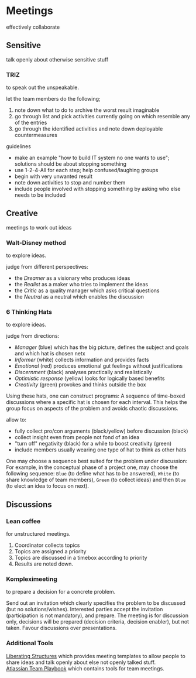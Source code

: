 # Meetings

effectively collaborate

## Sensitive

talk openly about otherwise sensitive stuff

### TRIZ

to speak out the unspeakable.

let the team members do the following;

1. note down what to do to archive the worst result imaginable
2. go through list and pick activities currently going on which resemble any of the entries
3. go through the identified activities and note down deployable countermeasures

guidelines

- make an example "how to build IT system no one wants to use"; solutions should be about stopping something
- use 1-2-4-All for each step; help confused/laughing groups
- begin with very unwanted result
- note down activities to stop and number them
- include people involved with stopping something by asking who else needs to be included

## Creative

meetings to work out ideas

### Walt-Disney method

to explore ideas.

judge from different perspectives:

- the *Dreamer* as a visionary who produces ideas
- the *Realist* as a maker who tries to implement the ideas
- the *Critic* as a quality manager which asks critical questions
- the *Neutral* as a neutral which enables the discussion

### 6 Thinking Hats

to explore ideas.

judge from directions:

- *Manager* (blue) which has the big picture, defines the subject and goals and which hat is chosen netx
- *Informer* (white) collects information and provides facts
- *Emotional* (red) produces emotional gut feelings without justifications
- *Discernment* (black) analyses practically and realistically
- *Optimistic response* (yellow) looks for logically based benefits
- *Creativity* (green) provokes and thinks outside the box

Using these hats, one can construct programs: A sequence of time-boxed discussions where a specific hat is chosen for each interval. This helps the group focus on aspects of the problem and avoids chaotic discussions.

allow to:

- fully collect pro/con arguments (black/yellow) before discussion (black)
- collect insight even from people not fond of an idea
- "turn off" negativity (black) for a while to boost creativity (green)
- include members usually wearing one type of hat to think as other hats 

One may choose a sequence best suited for the problem under discussion: For example, in the conceptual phase of a project one, may choose the following sequence: `Blue` (to define what has to be answered), `White` (to share knowledge of team members), `Green` (to collect ideas) and then `Blue` (to elect an idea to focus on next).

## Discussions

### Lean coffee

for unstructured meetings.

1. Coordinator collects topics
2. Topics are assigned a priority
3. Topics are discussed in a timebox according to priority
4. Results are noted down.

### Kompleximeeting

to prepare a decision for a concrete problem.

Send out an invitation which clearly specifies the problem to be discussed (but no solutions/wishes). Interested parties accept the invitation (participation is not mandatory), and prepare. The meeting is for discussion only, decisions will be prepared (decision criteria, decision enabler), but not taken. Favour discussions over presentations.

### Additional Tools

[Liberating Structures](https://www.liberatingstructures.de/) which provides meeting templates to allow people to share ideas and talk openly about else not openly talked stuff.  
[Atlassian Team Playbook](https://www.atlassian.com/team-playbook/) which contains tools for team meetings.